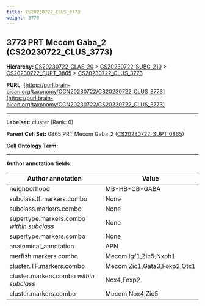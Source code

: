 ```yaml
---
title: CS20230722_CLUS_3773
weight: 3773
---
```

## 3773 PRT Mecom Gaba_2 (CS20230722_CLUS_3773)
<b>Hierarchy: </b>
[CS20230722_CLAS_20](../CS20230722_CLAS_20) >
[CS20230722_SUBC_210](../CS20230722_SUBC_210) >
[CS20230722_SUPT_0865](../CS20230722_SUPT_0865) >
[CS20230722_CLUS_3773](../CS20230722_CLUS_3773)

**PURL:** [https://purl.brain-bican.org/taxonomy/CCN20230722/CS20230722_CLUS_3773](https://purl.brain-bican.org/taxonomy/CCN20230722/CS20230722_CLUS_3773)

---


**Labelset:** cluster (Rank: 0)

**Parent Cell Set:** 0865 PRT Mecom Gaba_2 ([CS20230722_SUPT_0865](../CS20230722_SUPT_0865))



**Cell Ontology Term:** 

[MARKER GENES.]: #


---

[TRANSFERRED ANNOTATIONS.]: #


[AUTHOR ANNOTATION FIELDS.]: #


**Author annotation fields:**

| Author annotation | Value |
|-------------------|-------|
|neighborhood|MB-HB-CB-GABA|
|subclass.tf.markers.combo|None|
|subclass.markers.combo|None|
|supertype.markers.combo _within subclass_|None|
|supertype.markers.combo|None|
|anatomical_annotation|APN|
|merfish.markers.combo|Mecom,Igf1,Zic5,Nxph1|
|cluster.TF.markers.combo|Mecom,Zic1,Gata3,Foxp2,Otx1|
|cluster.markers.combo _within subclass_|Nox4,Foxp2|
|cluster.markers.combo|Mecom,Nox4,Zic5|
